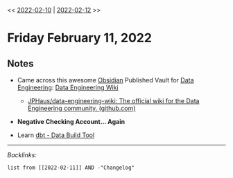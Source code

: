 \<\< [2022-02-10](2022-02-10.md) | [2022-02-12](2022-02-12.md) >>

# Friday February 11, 2022

## Notes

* Came across this awesome [Obsidian](../../../../3-Resources/Tools/PKM%20Tools/Obsidian/Obsidian.md) Published Vault for [Data Engineering](../../../MOCs/Data%20Engineering.md): [Data Engineering Wiki](https://dataengineering.wiki/Index)
  
  * [JPHaus/data-engineering-wiki: The official wiki for the Data Engineering community. (github.com)](https://github.com/JPHaus/data-engineering-wiki)
* **Negative Checking Account... Again**

* Learn [dbt - Data Build Tool](../../../../3-Resources/Tools/Developer%20Tools/Data%20Stack/Miscellaneous/dbt%20-%20Data%20Build%20Tool.md)

---

*Backlinks:*

````dataview
list from [[2022-02-11]] AND -"Changelog"
````

